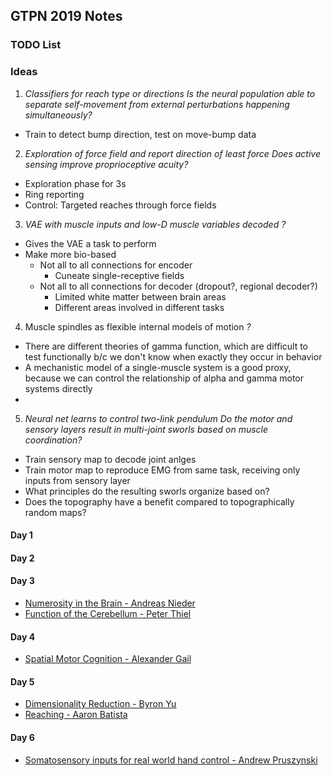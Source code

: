 ## GTPN 2019 Notes

### TODO List

### Ideas
1. *Classifiers for reach type or directions*
_Is the neural population able to separate self-movement from external perturbations happening simultaneously?_
  - Train to detect bump direction, test on move-bump data

2. *Exploration of force field and report direction of least force*
_Does active sensing improve proprioceptive acuity?_
  - Exploration phase for 3s
  - Ring reporting
  - Control: Targeted reaches through force fields

3. *VAE with muscle inputs and low-D muscle variables decoded*
_?_
  - Gives the VAE a task to perform
  - Make more bio-based
    - Not all to all connections for encoder
      - Cuneate single-receptive fields
    - Not all to all connections for decoder (dropout?, regional decoder?)
      - Limited white matter between brain areas
      - Different areas involved in different tasks

4. Muscle spindles as flexible internal models of motion
_?_
  - There are different theories of gamma function, which are difficult to test functionally b/c we don't know when exactly they occur in behavior
  - A mechanistic model of a single-muscle system is a good proxy, because we can control the relationship of alpha and gamma motor systems directly
  - 

5. *Neural net learns to control two-link pendulum*
_Do the motor and sensory layers result in multi-joint sworls based on muscle coordination?_
  - Train sensory map to decode joint anlges
  - Train motor map to reproduce EMG from same task, receiving only inputs from sensory layer
  - What principles do the resulting sworls organize based on?
  - Does the topography have a benefit compared to topographically random maps?

#### Day 1

#### Day 2

#### Day 3
- [Numerosity in the Brain - Andreas Nieder](GTPN/2019-07-31-Numerosity.md)
- [Function of the Cerebellum - Peter Thiel](GTPN/2019-07-31-Cerebellum.md)

#### Day 4
- [Spatial Motor Cognition - Alexander Gail](GTPN/2019-08-01-SpatialMotorCog.md)

#### Day 5
- [Dimensionality Reduction - Byron Yu](GTPN/2019-08-02-PCA.md)
- [Reaching - Aaron Batista](GTPN/2019-08-02-Reaching.md)

#### Day 6
- [Somatosensory inputs for real world hand control - Andrew Pruszynski](GTPN/2019-08-03-Reflexes.md)
